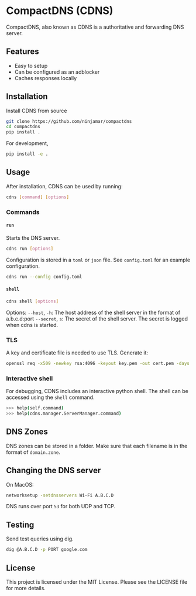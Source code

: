 # CompactDNS (CDNS)
CompactDNS, also known as CDNS is a authoritative and forwarding DNS server.

## Features
- Easy to setup
- Can be configured as an adblocker
- Caches responses locally


## Installation

Install CDNS from source
```bash
git clone https://github.com/ninjamar/compactdns
cd compactdns
pip install .
```
For development,
```bash
pip install -e .
```

## Usage

After installation, CDNS can be used by running:
```bash
cdns [command] [options]
```

### Commands

#### `run`
Starts the DNS server.
```bash
cdns run [options]
```
Configuration is stored in a `toml` or `json` file. See `config.toml` for an example configuration.
```bash
cdns run --config config.toml
```


#### `shell`
```bash
cdns shell [options]
```

Options:
  `--host`, `-h`: The host address of the shell server in the format of a.b.c.d:port
  `--secret`, `s`: The secret of the shell server. The secret is logged when cdns is started.

### TLS

A key and certificate file is needed to use TLS.
Generate it:
```bash
openssl req -x509 -newkey rsa:4096 -keyout key.pem -out cert.pem -days 365 -nodes
```

### Interactive shell

For debugging, CDNS includes an interactive python shell. The shell can be accessed using the `shell` command.
```bash
>>> help(self.command)
>>> help(cdns.manager.ServerManager.command)
```

## DNS Zones

DNS zones can be stored in a folder. Make sure that each filename is in the format of `domain.zone`.

## Changing the DNS server

On MacOS:
```bash
networksetup -setdnsservers Wi-Fi A.B.C.D
```

DNS runs over port `53` for both UDP and TCP.

## Testing

Send test queries using dig.
```bash
dig @A.B.C.D -p PORT google.com
```

## License

This project is licensed under the MIT License. Please see the LICENSE file for more details.